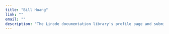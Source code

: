 ```yaml
---
title: "Bill Huang"
link: ""
email: ""
description: "The Linode documentation library's profile page and submission listing for Bill Huang"
---
```

